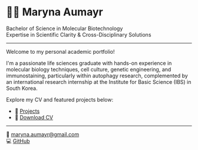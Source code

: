 

# 👩‍🔬 Maryna Aumayr

Bachelor of Science in Molecular Biotechnology  
Expertise in Scientific Clarity & Cross-Disciplinary Solutions

---

Welcome to my personal academic portfolio!

I'm a passionate life sciences graduate with hands-on experience in molecular biology techniques, cell culture, genetic engineering, 
and immunostaining, particularly within autophagy research, 
complemented by an international research internship at the Institute for Basic Science (IBS) in South Korea.

Explore my CV and featured projects below:

- 🔬 [Projects](projects.md)
- 📄 [Download CV](assets/CV.pdf)

---

📧 maryna.aumayr@gmail.com  
💻 [GitHub](https://github.com/dkMarina)
